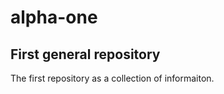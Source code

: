 # alpha-one
First general repository
-------------------------------------
The first repository as a collection of informaiton.
